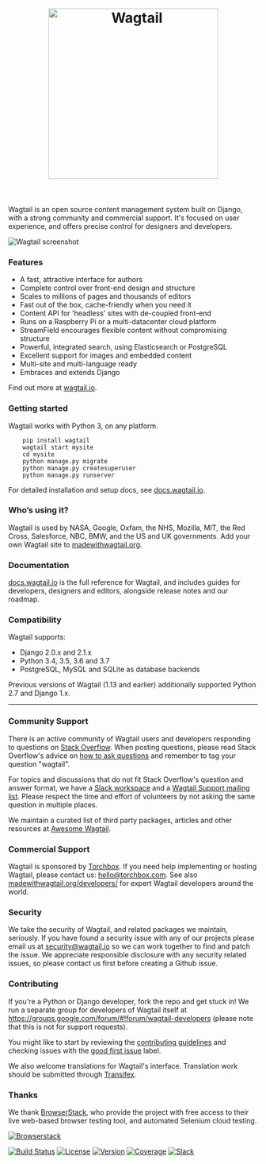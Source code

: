 <h1 align="center">
	<img width="343" src="https://cdn.rawgit.com/wagtail/wagtail/master/.github/wagtail.svg" alt="Wagtail">
	<br>
	<br>
</h1>

Wagtail is an open source content management system built on Django, with a strong community and commercial support. It's focused on user experience, and offers precise control for designers and developers.

![Wagtail screenshot](https://cdn.rawgit.com/wagtail/wagtail/master/.github/wagtail-screenshot-with-browser.png)

### Features

* A fast, attractive interface for authors
* Complete control over front-end design and structure
* Scales to millions of pages and thousands of editors
* Fast out of the box, cache-friendly when you need it
* Content API for 'headless' sites with de-coupled front-end
* Runs on a Raspberry Pi or a multi-datacenter cloud platform 
* StreamField encourages flexible content without compromising structure
* Powerful, integrated search, using Elasticsearch or PostgreSQL
* Excellent support for images and embedded content
* Multi-site and multi-language ready
* Embraces and extends Django

Find out more at [wagtail.io](https://wagtail.io/).

### Getting started

Wagtail works with Python 3, on any platform.

```
    pip install wagtail
    wagtail start mysite
    cd mysite
    python manage.py migrate
    python manage.py createsuperuser
    python manage.py runserver
```

For detailed installation and setup docs, see [docs.wagtail.io](http://docs.wagtail.io/).

### Who’s using it?

Wagtail is used by NASA, Google, Oxfam, the NHS, Mozilla, MIT, the Red Cross, Salesforce, NBC, BMW, and the US and UK governments. Add your own Wagtail site to [madewithwagtail.org](http://madewithwagtail.org).

### Documentation

[docs.wagtail.io](http://docs.wagtail.io/) is the full reference for Wagtail, and includes guides for developers, designers and editors, alongside release notes and our roadmap.

### Compatibility

Wagtail supports:

* Django 2.0.x and 2.1.x
* Python 3.4, 3.5, 3.6 and 3.7
* PostgreSQL, MySQL and SQLite as database backends

Previous versions of Wagtail (1.13 and earlier) additionally supported Python 2.7 and Django 1.x.

---

### Community Support

There is an active community of Wagtail users and developers responding to questions on [Stack Overflow](http://stackoverflow.com/questions/tagged/wagtail). When posting questions, please read Stack Overflow's advice on [how to ask questions](http://stackoverflow.com/help/how-to-ask) and remember to tag your question "wagtail".

For topics and discussions that do not fit Stack Overflow's question and answer format, we have a [Slack workspace](https://github.com/wagtail/wagtail/wiki/Slack) and a [Wagtail Support mailing list](https://groups.google.com/forum/#!forum/wagtail). Please respect the time and effort of volunteers by not asking the same question in multiple places.

We maintain a curated list of third party packages, articles and other resources at [Awesome Wagtail](https://github.com/springload/awesome-wagtail).

### Commercial Support

Wagtail is sponsored by [Torchbox](https://torchbox.com/). If you need help implementing or hosting Wagtail, please contact us: hello@torchbox.com. See also [madewithwagtail.org/developers/](https://madewithwagtail.org/developers/) for expert Wagtail developers around the world.

### Security

We take the security of Wagtail, and related packages we maintain, seriously. If you have found a security issue with any of our projects please email us at [security@wagtail.io](mailto:security@wagtail.io) so we can work together to find and patch the issue. We appreciate responsible disclosure with any security related issues, so please contact us first before creating a Github issue.

### Contributing

If you're a Python or Django developer, fork the repo and get stuck in! We run a separate group for developers of Wagtail itself at https://groups.google.com/forum/#!forum/wagtail-developers (please note that this is not for support requests).

You might like to start by reviewing the [contributing guidelines](http://docs.wagtail.io/en/latest/contributing/index.html) and checking issues with the [good first issue](https://github.com/wagtail/wagtail/labels/good%20first%20issue) label.

We also welcome translations for Wagtail's interface. Translation work should be submitted through [Transifex](https://www.transifex.com/projects/p/wagtail/).

### Thanks

We thank [BrowserStack](https://www.browserstack.com/), who provide the project with free access to their live web-based browser testing tool, and automated Selenium cloud testing.

[![Browserstack](https://cdn.rawgit.com/wagtail/wagtail/master/.github/browserstack-logo.svg)](https://www.browserstack.com/)

[![Build Status](https://api.travis-ci.org/wagtail/wagtail.svg?branch=master)](https://travis-ci.org/wagtail/wagtail)
[![License](https://img.shields.io/badge/license-BSD-blue.svg)](https://opensource.org/licenses/BSD-3-Clause)
[![Version](https://img.shields.io/pypi/v/wagtail.svg)](https://pypi.python.org/pypi/wagtail/) 
[![Coverage](http://codecov.io/github/wagtail/wagtail/coverage.svg?branch=master)](http://codecov.io/github/wagtail/wagtail?branch=master)
[![Slack](https://wagtail-slack.now.sh/badge.svg)](https://wagtail-slack.now.sh)
